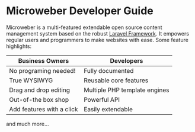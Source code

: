 # Microweber Developer Guide
Microweber is a multi-featured extendable open source content management system based on the robust [Laravel Framework](http://laravel.com/). It empowers regular users and programmers to make websites with ease. Some feature highlights:

|          Business Owners | Developers
|                      --- | ---
|    No programing needed! | Fully documented
|             True WYSIWYG | Reusable core features
|    Drag and drop editing | Multiple PHP template engines
|      Out-of-the box shop | Powerful API
|Add features with a click | Easily extendable

and much more...